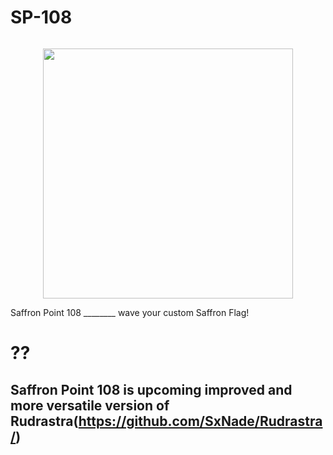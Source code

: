 # SP-108

![]()
<p align="center" >
  <img src="https://github.com/SxNade/SP-108/blob/main/images/sp108.png" width="400"/>
</p>
Saffron Point 108 ________  wave your custom Saffron Flag!

# ??

## Saffron Point 108 is upcoming improved and more versatile version of Rudrastra(https://github.com/SxNade/Rudrastra/)
